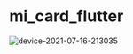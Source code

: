 # mi_card_flutter

![device-2021-07-16-213035](https://user-images.githubusercontent.com/44021177/125955944-2011773b-7e4e-49d5-a03c-b2c54ec39c80.png)


